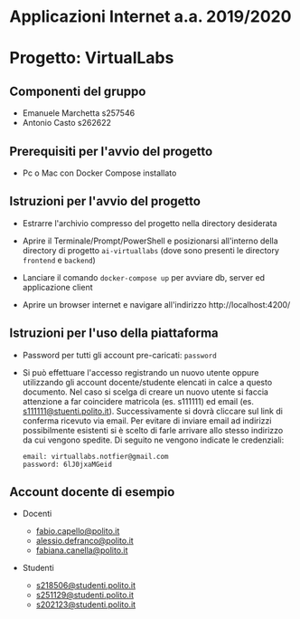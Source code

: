 # Applicazioni Internet a.a. 2019/2020
# Progetto: VirtualLabs
## Componenti del gruppo
- Emanuele	Marchetta	s257546
- Antonio	Casto		s262622

## Prerequisiti per l'avvio del progetto
- Pc o Mac con Docker Compose installato

## Istruzioni per l'avvio del progetto
- Estrarre l'archivio compresso del progetto nella directory desiderata
	
- Aprire il Terminale/Prompt/PowerShell e posizionarsi 
	  all'interno della directory di progetto `ai-virtuallabs`
	  (dove sono presenti le directory `frontend` e `backend`)
	  
- Lanciare il comando `docker-compose up` per avviare
	  db, server ed applicazione client
	  
- Aprire un browser internet e navigare all'indirizzo
	  http://localhost:4200/
	  
## Istruzioni per l'uso della piattaforma
- Password per tutti gli account pre-caricati: `password`

- Si può effettuare l'accesso registrando un nuovo utente
	  oppure utilizzando gli account docente/studente elencati
	  in calce a questo documento.
	  Nel caso si scelga di creare un nuovo utente si faccia attenzione
	  a far coincidere matricola (es. s111111) ed email 
	  (es. s111111@stuenti.polito.it).
	  Successivamente si dovrà cliccare sul link di conferma ricevuto
	  via email. Per evitare di inviare email ad indirizzi possibilmente
	  esistenti si è scelto di farle arrivare allo stesso indirizzo
	  da cui vengono spedite. 
	  Di seguito ne vengono indicate le credenziali:
	  
	  email: virtuallabs.notfier@gmail.com
	  password: 6lJ0jxaMGeid
	  
## Account docente di esempio
- Docenti
	- fabio.capello@polito.it
	- alessio.defranco@polito.it
	- fabiana.canella@polito.it
		
- Studenti
	- s218506@studenti.polito.it
	- s251129@studenti.polito.it
	- s202123@studenti.polito.it
